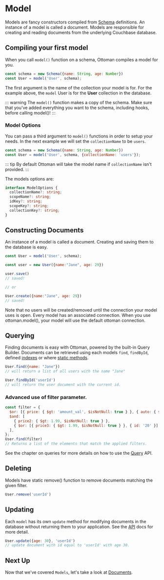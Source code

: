 # Model

Models are fancy constructors compiled from [Schema](/guides/schema) definitions. 
An instance of a model is called a document. 
Models are responsible for creating and reading documents from the underlying Couchbase database.

## Compiling your first model

When you call `model()` function on a schema, Ottoman compiles a model for you.

```javascript
const schema = new Schema({name: String, age: Number})
const User = model('User', schema);
```
The first argument is the name of the collection your model is for. For the example above, the `model` User is for the **User** collection in the database.

::: warning
The `model()` function makes a copy of the schema. Make sure that you've added everything you want to the schema, including hooks, before calling model()!
:::


### Model Options

You can pass a third argument to `model()` functions in order to setup your needs. 
In the next example we will set the `collectionName` to be `users`. 


```javascript
const schema = new Schema({name: String, age: Number})
const User = model('User', schema, {collectionName: 'users'});
```

::: tip
By default Ottoman will take the model name if `collectionName` isn't provided.
:::

The models options are:

```typescript
interface ModelOptions {
  collectionName?: string;
  scopeName?: string;
  idKey?: string;
  scopeKey?: string;
  collectionKey?: string;
}
```


## Constructing Documents

An instance of a model is called a document. Creating and saving them to the database is easy.

```javascript
const User = model('User', schema);

const user = new User({name:"Jane", age: 29})

user.save()
// saved!

// or

User.create({name:"Jane", age: 29})
// saved!

```

Note that no users will be created/removed until the connection your model uses is open. 
Every model has an associated connection. When you use ottoman.model(), your model will use the default ottoman connection.


## Querying

Finding documents is easy with Ottoman, powered by the built-in Query Builder. 
Documents can be retrieved using each models `find`, `findById`, defined [indexes](/guides/schema.html#indexes) or where [static methods](/guides/schema.html#statics).

```javascript
User.find({name: "Jane"})
// will return a list of all users with the name "Jane"
```

```javascript
User.findById('userId')
// will return the user document with the current id.
```

### Advanced use of filter parameter.
```javascript
const filter = {
  $or: [{ price: { $gt: 'amount_val', $isNotNull: true } }, { auto: { $gt: 10 } }, { amount: 10 }],
  $and: [
    { price2: { $gt: 1.99, $isNotNull: true } },
    { $or: [{ price3: { $gt: 1.99, $isNotNull: true } }, { id: '20' }] },
  ],
};
User.find(filter)
// Returns a list of the elements that match the applied filters.
```
See the chapter on queries for more details on how to use the [Query](/guides/query-builder) API.

## Deleting

Models have static remove() function to remove documents matching the given filter.

```javascript
User.remove('userId')
```

## Updating 
Each `model` has its own `update` method for modifying documents in the database without returning them to your application.
See the [API](/classes/model) docs for more detail.

```javascript
User.update({age: 30}, 'userId')
// update document with id equal to 'userId' with age 30.
```

## Next Up

Now that we've covered `Models`, let's take a look at [Documents](/guides/document).

